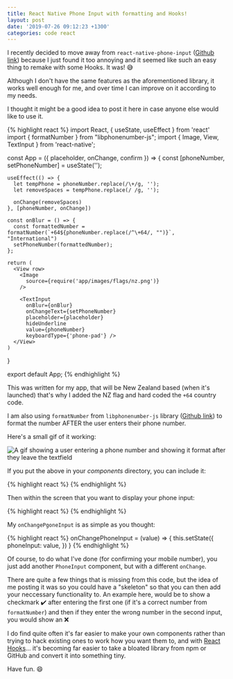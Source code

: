 ```yaml
---
title: React Native Phone Input with formatting and Hooks!
layout: post
date: '2019-07-26 09:12:23 +1300'
categories: code react
---
```


I recently  decided to move away from `react-native-phone-input` ([Github link](https://github.com/thegamenicorus/react-native-phone-input "react-native-phone-input link to GitHub for looking at the library")) because I just found it too annoying and it seemed like such an easy thing to remake with some Hooks. It was!  :sweat_smile:

Although I don't have the same features as the aforementioned library, it works well enough for me, and over time I can improve on it according to my needs.

I thought it might be a good idea to post it here in case anyone else would like to use it.

{% highlight react %}
  import React, { useState, useEffect } from 'react'
  import { formatNumber } from "libphonenumber-js";
  import { Image, View, TextInput } from 'react-native';

  const App = ({ placeholder, onChange, confirm }) => {
    const [phoneNumber, setPhoneNumber] = useState('');

    useEffect(() => {
      let tempPhone = phoneNumber.replace(/\+/g, '');
      let removeSpaces = tempPhone.replace(/ /g, '');

      onChange(removeSpaces)
    }, [phoneNumber, onChange])

    const onBlur = () => {
      const formattedNumber = formatNumber(`+64${phoneNumber.replace(/^\+64/, "")}`, "International")
      setPhoneNumber(formattedNumber);
    };

    return (
      <View row>
        <Image
          source={require('app/images/flags/nz.png')}
        />

        <TextInput
          onBlur={onBlur}
          onChangeText={setPhoneNumber}
          placeholder={placeholder}
          hideUnderline
          value={phoneNumber}
          keyboardType={'phone-pad'} />
      </View>
    )


  }

  export default App;
{% endhighlight %}


This was written for my app, that will be New Zealand based (when it's launched) that's why I added the NZ flag and hard coded the `+64` country code.

I am also using `formatNumber` from `libphonenumber-js` library ([Github link](https://github.com/catamphetamine/libphonenumber-js "GitHub link to formatNumber function from libphonenumber-js library")) to format the number AFTER the user enters their phone number.

Here's a small gif of it working:

![A gif showing a user entering a phone number and showing it format after they leave the textfield](https://i.imgur.com/zWXDjyu.gif "A gif showing a user entering a phone number and showing it format after they leave the textfield")


If you put the above in your *components* directory, you can include it:

{% highlight react %}
  <PhoneInput
    placeholder='Mobile Number'
    onChange={this.onChangePhoneInput} />
{% endhighlight %}


Then within the screen that you want to display your phone input:

{% highlight react %}
  <PhoneInput
    placeholder='Mobile Number'
    onChange={this.onChangePhoneInput} />
{% endhighlight %}


My `onChangePgoneInput` is as simple as you thought:

{% highlight react %}
  onChangePhoneInput = (value) => {
    this.setState({
      phoneInput: value,
    })
  }
{% endhighlight %}

Of course, to do what I've done (for confirming your mobile number), you just add another `PhoneInput` component, but with a different `onChange`.

There are quite a few things that is missing from this code, but the idea of me posting it was so you could have a "skeleton" so that you can then add your neccessary functionality to. An example here, would be to show a checkmark :heavy_check_mark: after entering the first one (if it's a correct number from `formatNumber`) and then if they enter the wrong number in the second input, you would show an :x:

I do find quite often it's far easier to make your own components rather than trying to hack existing ones to work how you want them to, and with [React Hooks](https://reactjs.org/docs/hooks-intro.html "Introduction to React Hooks")… it's becoming far easier to take a bloated library from npm or GitHub and convert it into something tiny. 

Have fun. :smile: